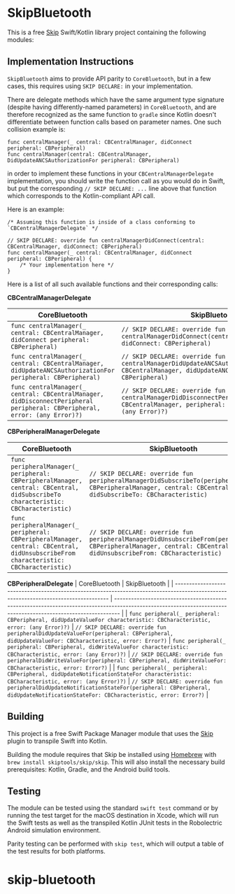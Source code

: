 # SkipBluetooth

This is a free [Skip](https://skip.tools) Swift/Kotlin library project containing the following modules:

## Implementation Instructions

`SkipBluetooth` aims to provide API parity to `CoreBluetooth`, but in a few cases, this requires using `SKIP DECLARE:` in your implementation.

There are delegate methods which have the same argument type signature (despite having differently-named parameters) in `CoreBluetooth`, and are therefore recognized as the same function to `gradle` since Kotlin doesn't differentiate between function calls based on parameter names. One such collision example is:

```
func centralManager(_ central: CBCentralManager, didConnect peripheral: CBPeripheral)
func centralManager(central: CBCentralManager, DidUpdateANCSAuthorizationFor peripheral: CBPeripheral)
```

in order to implement these functions in your `CBCentralManagerDelegate` implementation, you should write the function call as you would do in Swift, but put the corresponding `// SKIP DECLARE: ...` line above that function which corresponds to the Kotlin-compliant API call.

Here is an example:

```
/* Assuming this function is inside of a class conforming to `CBCentralManagerDelegate` */

// SKIP DECLARE: override fun centralManagerDidConnect(central: CBCentralManager, didConnect: CBPeripheral)
func centralManager(_ central: CBCentralManager, didConnect peripheral: CBPeripheral) {
    /* Your implementation here */
}
```

Here is a list of all such available functions and their corresponding calls:

**CBCentralManagerDelegate**

| CoreBluetooth                                                                                                             | SkipBluetooth                                                                                                                                       |
| ------------------------------------------------------------------------------------------------------------------------- | --------------------------------------------------------------------------------------------------------------------------------------------------- |
| `func centralManager(_ central: CBCentralManager, didConnect peripheral: CBPeripheral)`                                   | `// SKIP DECLARE: override fun centralManagerDidConnect(central: CBCentralManager, didConnect: CBPeripheral)`                                       |
| `func centralManager(_ central: CBCentralManager, didUpdateANCSAuthorizationFor peripheral: CBPeripheral)`                | `// SKIP DECLARE: override fun centralManagerDidUpdateANCSAuthorizationFor(central: CBCentralManager, didUpdateANCSAuthorizationFor: CBPeripheral)` |
| `func centralManager(_ central: CBCentralManager, didDisconnectPeripheral peripheral: CBPeripheral, error: (any Error)?)` | `// SKIP DECLARE: override fun centralManagerDidDisconnectPeripheral(central: CBCentralManager, peripheral: CBPeripheral, error: (any Error)?)`     |

**CBPeripheralManagerDelegate**

| CoreBluetooth                                                                                                                        | SkipBluetooth                                                                                                                                                  |
| ------------------------------------------------------------------------------------------------------------------------------------ | -------------------------------------------------------------------------------------------------------------------------------------------------------------- |
| `func peripheralManager(_ peripheral: CBPeripheralManager, central: CBCentral, didSubscribeTo characteristic: CBCharacteristic)`     | `// SKIP DECLARE: override fun peripheralManagerDidSubscribeTo(peripheral: CBPeripheralManager, central: CBCentral, didSubscribeTo: CBCharacteristic)`         |
| `func peripheralManager(_ peripheral: CBPeripheralManager, central: CBCentral, didUnsubscribeFrom characteristic: CBCharacteristic)` | `// SKIP DECLARE: override fun peripheralManagerDidUnsubscribeFrom(peripheral: CBPeripheralManager, central: CBCentral, didUnsubscribeFrom: CBCharacteristic)` |

**CBPeripheralDelegate**
| CoreBluetooth | SkipBluetooth |
| ------------------------------------------------------------------------------------------------------------------------------------ | -------------------------------------------------------------------------------------------------------------------------------------------------------------- |
| `func peripheral(_ peripheral: CBPeripheral, didUpdateValueFor characteristic: CBCharacteristic, error: (any Error)?)` | `// SKIP DECLARE: override fun peripheralDidUpdateValueFor(peripheral: CBPeripheral, didUpdateValueFor: CBCharacteristic, error: Error?)`
| `func peripheral(_ peripheral: CBPeripheral, didWriteValueFor characteristic: CBCharacteristic, error: (any Error)?)` | `// SKIP DECLARE: override fun peripheralDidWriteValueFor(peripheral: CBPeripheral, didWriteValueFor: CBCharacteristic, error: Error?)` |
| `func peripheral(_ peripheral: CBPeripheral, didUpdateNotificationStateFor characteristic: CBCharacteristic, error: (any Error)?)` | `// SKIP DECLARE: override fun peripheralDidUpdateNotificationStateFor(peripheral: CBPeripheral, didUpdateNotificationStateFor: CBCharacteristic, error: Error?)` |

## Building

This project is a free Swift Package Manager module that uses the
[Skip](https://skip.tools) plugin to transpile Swift into Kotlin.

Building the module requires that Skip be installed using
[Homebrew](https://brew.sh) with `brew install skiptools/skip/skip`.
This will also install the necessary build prerequisites:
Kotlin, Gradle, and the Android build tools.

## Testing

The module can be tested using the standard `swift test` command
or by running the test target for the macOS destination in Xcode,
which will run the Swift tests as well as the transpiled
Kotlin JUnit tests in the Robolectric Android simulation environment.

Parity testing can be performed with `skip test`,
which will output a table of the test results for both platforms.

# skip-bluetooth
